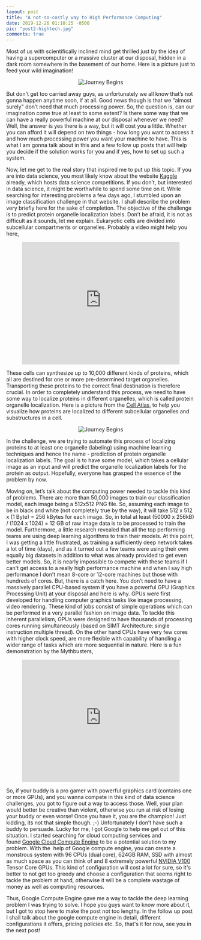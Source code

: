 ```yaml
---
layout: post
title: "A not-so-costly way to High Performance Computing"
date: 2019-12-26 01:10:25 -0500
pic: "post2-hightech.jpg"
comments: true
---
```


Most of us with scientifically inclined mind get thrilled just by the idea of having a supercomputer or a massive cluster at our disposal, hidden in a dark room somewhere in the basement of our home. Here is a picture just to feed your wild imagination! <!--more-->

<p align="center"><img src="{{site.baseurl}}/assets/post2-hightech.jpg" alt="Journey Begins" style="float:center"></p>

But don't get too carried away guys, as unfortunately we all know that’s not gonna happen anytime soon, if at all. Good news though is that we “almost surely" don’t need that much processing power. So, the question is, can our imagination come true at least to some extent? Is there some way that we can have a really powerful machine at our disposal whenever we need? Well, the answer is yes there is a way, but it will cost you a little. Whether you can afford it will depend on two things - how long you want to access it and how much processing power you want your machine to have. This is what I am gonna talk about in this and a few follow up posts that will help you decide if the solution works for you and if yes, how to set up such a system.

Now, let me get to the real story that inspired me to put up this topic. If you are into data science, you most likely know about the website <a href="https://www.kaggle.com">Kaggle</a> already, which hosts data science competitions. If you don’t, but interested in data science, it might be worthwhile to spend some time on it. While searching for interesting problems a few days ago, I stumbled upon an image classification challenge in that website. I shall describe the problem very briefly here for the sake of completion. The objective of the challenge is to predict protein organelle localization labels. Don’t be afraid, it is not as difficult as it sounds, let me explain. Eukaryotic cells are divided into subcellular compartments or organelles. Probably a video might help you here,

<p align="center"><iframe width="420" height="325" src="https://www.youtube.com/embed/P4gz6DrZOOI" frameborder="0" allow="accelerometer; autoplay; encrypted-media; gyroscope; picture-in-picture" allowfullscreen></iframe></p>

These cells can synthesize up to 10,000 different kinds of proteins, which all are destined for one or more pre-determined target organelles. Transporting these proteins to the correct final destination is therefore crucial. In order to completely understand this process, we need to have some way to localize proteins in different organelles, which is called protein organelle localization. Here is a picture from the [Cell Atlas](https://www.proteinatlas.org/humanproteome/cell), to help you visualize how proteins are localized to different subcellular organelles and substructures in a cell.

<p align="center"><img src="{{site.baseurl}}/assets/post2-cell.jpg" alt="Journey Begins" style="float:center"></p>

In the challenge, we are trying to automate this process of localizing proteins to at least one organelle (labeling) using machine learning techniques and hence the name - prediction of protein organelle localization labels. The goal is to have some model, which takes a cellular image as an input and will predict the organelle localization labels for the protein as output. Hopefully, everyone has grasped the essence of the problem by now.

Moving on, let’s talk about the computing power needed to tackle this kind of problems. There are more than 50,000 images to train our classification model, each image being a 512x512 PNG file. So, assuming each image to be in black and white (not completely true by the way), it will take 512 x 512 x (1 Byte) = 256 kBytes for each image. So, in total at least (50000 x 256kB) / (1024 x 1024) = 12 GB of raw image data is to be processed to train the model. Furthermore, a little research revealed that all the top performing teams are using deep learning algorithms to train their models. At this point, I was getting a little frustrated, as training a sufficiently deep network takes a lot of time (days), and as it turned out a few teams were using their own equally big datasets in addition to what was already provided to get even better models. So, it is nearly impossible to compete with these teams if I can't get access to a really high performance machine and when I say high performance I don’t mean 8-core or 12-core machines but those with hundreds of cores. But, there is a catch here. You don’t need to have a massively parallel CPU-based system if you have a powerful GPU (Graphics Processing Unit) at your disposal and here is why. GPUs were first developed for handling computer graphics tasks like image processing, video rendering. These kind of jobs consist of simple operations which can be performed in a very parallel fashion on image data. To tackle this inherent parallelism, GPUs were designed to have thousands of processing cores running simultaneously (based on SIMT Architecture: single instruction multiple thread). On the other hand CPUs have very few cores with higher clock speed, are more flexible with capability of handling a wider range of tasks which are more sequential in nature. Here is a fun demonstration by the Mythbusters,

<p align="center"><iframe width="420" height="325" src="https://www.youtube.com/embed/mwDPb3T8bOQ" frameborder="0" allow="accelerometer; autoplay; encrypted-media; gyroscope; picture-in-picture" allowfullscreen></iframe></p>

So, if your buddy is a pro gamer with powerful graphics card (contains one or more GPUs), and you wanna compete in this kind of data science challenges, you got to figure out a way to access those. Well, your plan would better be creative than violent, otherwise you run at risk of losing your buddy or even worse! Once you have it, you are the champion! Just kidding, its not that simple though. ;-) Unfortunately I don’t have such a buddy to persuade. Lucky for me, I got Google to help me get out of this situation. I started searching for cloud computing services and found [Google Cloud Compute Engine](https://cloud.google.com/compute/) to be a potential solution to my problem. With the  help of Google compute engine, you can create a monstrous system with 96 CPUs (dual core), 624GB RAM, SSD with almost as much space as you can think of and 8 extremely powerful [NVIDIA V100](https://www.nvidia.com/en-us/data-center/tesla-v100/) Tensor Core GPUs. This kind of configuration will cost a lot for sure, so it's better to not get too greedy and choose a configuration that seems right to tackle the problem at hand, otherwise it will be a complete wastage of money as well as computing resources.

Thus, Google Compute Engine gave me a way to tackle the deep learning problem I was trying to solve. I hope you guys want to know more about it, but I got to stop here to make the post not too lengthy. In the follow up post I shall talk about the google compute engine in detail, different configurations it offers, pricing policies etc. So, that's it for now, see you in the next post!